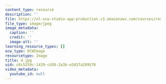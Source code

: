 ```yaml
---
content_type: resource
description: ''
file: https://ol-ocw-studio-app-production.s3.amazonaws.com/courses/res-14-001-abdul-latif-jameel-poverty-action-lab-executive-training-evaluating-social-programs-2009-spring-2009/c8c5259c1439cd302a3be3d37a209578_4.jpg
file_type: image/jpeg
image_metadata:
  caption: ''
  credit: ''
  image-alt: ''
learning_resource_types: []
ocw_type: OCWImage
resourcetype: Image
title: 4.jpg
uid: c8c5259c-1439-cd30-2a3b-e3d37a209578
video_metadata:
  youtube_id: null
---
```


